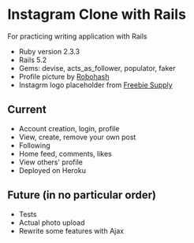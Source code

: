 # Instagram Clone with Rails

For practicing writing application with Rails

* Ruby version 2.3.3
* Rails 5.2
* Gems: devise, acts_as_follower, populator, faker
* Profile picture by [Robohash](https://robohash.org/)
* Instagrm logo placeholder from [Freebie Supply](https://freebiesupply.com/logos/instagram-logo/)

Current
----
* Account creation, login, profile
* View, create, remove your own post
* Following
* Home feed, comments, likes
* View others' profile
* Deployed on Heroku

Future (in no particular order)
----
* Tests
* Actual photo upload
* Rewrite some features with Ajax